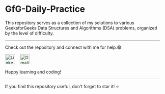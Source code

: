 # GfG-Daily-Practice
This repository serves as a collection of my solutions to various GeeksforGeeks Data Structures and Algorithms (DSA) problems, organized by the level of difficulty.

-------------------------------------------------------

   
Check out the repository and connect with me for help.😁
<p align="left">
<a href="https://www.linkedin.com/in/kashish28/"><img src="https://github.com/TheDudeThatCode/TheDudeThatCode/blob/master/Assets/Linkedin.svg" alt="Linkedin Logo" width="32"></a>&nbsp;&nbsp;&nbsp;
<a href="mailto:kashishsin28@gmail.com"><img src="https://github.com/TheDudeThatCode/TheDudeThatCode/blob/master/Assets/Gmail.svg" alt="Gmail logo" height="32"></a>&nbsp;&nbsp;&nbsp;
</p>

Happy learning and coding!

---

If you find this repository useful, don't forget to star it! ⭐️
